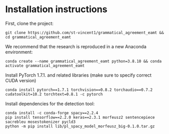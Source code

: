 # Installation instructions

First, clone the project:
```
git clone https://github.com/st-vincent1/grammatical_agreement_eamt && cd grammatical_agreement_eamt
```

We recommend that the research is reproduced in a new Anaconda environment:
```
conda create --name grammatical_agreement_eamt python=3.8.10 && conda activate grammatical_agreement_eamt
```

Install PyTorch 1.7.1. and related libraries (make sure to specify correct CUDA version)
```
conda install pytorch==1.7.1 torchvision==0.8.2 torchaudio==0.7.2 cudatoolkit=10.2 torchtext=0.8.1 -c pytorch
```

Install dependencies for the detection tool:
```
conda install -c conda-forge spacy==2.2.4
pip install tensorflow==2.2.0 keras==2.3.1 morfeusz2 sentencepiece sacrebleu mosestokenizer pycld3
python -m pip install lib/pl_spacy_model_morfeusz_big-0.1.0.tar.gz
```
